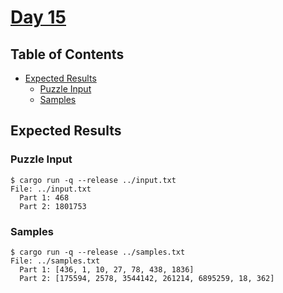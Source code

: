 # [Day 15](https://adventofcode.com/2020/day/15)

## Table of Contents

- [Expected Results](#expected-results)
  - [Puzzle Input](#puzzle-input)
  - [Samples](#samples)

## Expected Results

### Puzzle Input

```console
$ cargo run -q --release ../input.txt
File: ../input.txt
  Part 1: 468
  Part 2: 1801753
```

### Samples

```console
$ cargo run -q --release ../samples.txt
File: ../samples.txt
  Part 1: [436, 1, 10, 27, 78, 438, 1836]
  Part 2: [175594, 2578, 3544142, 261214, 6895259, 18, 362]
```
